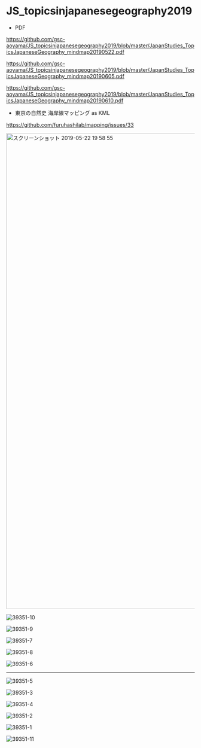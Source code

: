 # JS_topicsinjapanesegeography2019

* PDF

https://github.com/gsc-aoyama/JS_topicsinjapanesegeography2019/blob/master/JapanStudies_TopicsJapaneseGeography_mindmap20190522.pdf

https://github.com/gsc-aoyama/JS_topicsinjapanesegeography2019/blob/master/JapanStudies_TopicsJapaneseGeography_mindmap20190605.pdf

https://github.com/gsc-aoyama/JS_topicsinjapanesegeography2019/blob/master/JapanStudies_TopicsJapaneseGeography_mindmap20190610.pdf


* 東京の自然史 海岸線マッピング as KML

https://github.com/furuhashilab/mapping/issues/33

<img width="1272" alt="スクリーンショット 2019-05-22 19 58 55" src="https://user-images.githubusercontent.com/416977/58169602-1f312d80-7ccc-11e9-9d95-70039f2a599b.png">


![39351-10](https://user-images.githubusercontent.com/416977/59743897-49b2de00-92ac-11e9-9739-28b11a0b0603.jpg)

![39351-9](https://user-images.githubusercontent.com/416977/59743898-49b2de00-92ac-11e9-9163-2ab974e21f90.jpg)

![39351-7](https://user-images.githubusercontent.com/416977/59743899-4a4b7480-92ac-11e9-963e-b1874770bd0c.jpg)

![39351-8](https://user-images.githubusercontent.com/416977/59743900-4a4b7480-92ac-11e9-8f12-3583f30a5782.jpg)

![39351-6](https://user-images.githubusercontent.com/416977/59743901-4a4b7480-92ac-11e9-9ee1-3cabfbbd9683.jpg)

---

![39351-5](https://user-images.githubusercontent.com/416977/59743902-4ae40b00-92ac-11e9-8103-54f758ba0bd5.jpg)

![39351-3](https://user-images.githubusercontent.com/416977/59743903-4ae40b00-92ac-11e9-8346-97ac8030c94c.jpg)

![39351-4](https://user-images.githubusercontent.com/416977/59743905-4ae40b00-92ac-11e9-8776-7e95fb39a531.jpg)

![39351-2](https://user-images.githubusercontent.com/416977/59743906-4b7ca180-92ac-11e9-9624-012b4e88142b.jpg)

![39351-1](https://user-images.githubusercontent.com/416977/59743907-4b7ca180-92ac-11e9-9b93-c5558a4af3e9.jpg)

![39351-11](https://user-images.githubusercontent.com/416977/59743895-49b2de00-92ac-11e9-9e4f-cb4adda69161.jpg)

